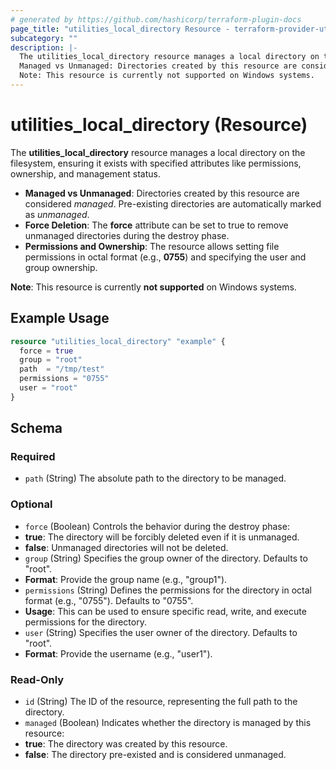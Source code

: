 ```yaml
---
# generated by https://github.com/hashicorp/terraform-plugin-docs
page_title: "utilities_local_directory Resource - terraform-provider-utilities"
subcategory: ""
description: |-
  The utilities_local_directory resource manages a local directory on the filesystem, ensuring it exists with specified attributes like permissions, ownership, and management status.
  Managed vs Unmanaged: Directories created by this resource are considered managed. Pre-existing directories are automatically marked as unmanaged.Force Deletion: The force attribute can be set to true to remove unmanaged directories during the destroy phase.Permissions and Ownership: The resource allows setting file permissions in octal format (e.g., 0755) and specifying the user and group ownership.
  Note: This resource is currently not supported on Windows systems.
---
```


# utilities_local_directory (Resource)

The **utilities_local_directory** resource manages a local directory on the filesystem, ensuring it exists with specified attributes like permissions, ownership, and management status.

- **Managed vs Unmanaged**: Directories created by this resource are considered _managed_. Pre-existing directories are automatically marked as _unmanaged_.
- **Force Deletion**: The **force** attribute can be set to true to remove unmanaged directories during the destroy phase.
- **Permissions and Ownership**: The resource allows setting file permissions in octal format (e.g., **0755**) and specifying the user and group ownership.

**Note**: This resource is currently **not supported** on Windows systems.

## Example Usage

```terraform
resource "utilities_local_directory" "example" {
  force = true
  group = "root"
  path  = "/tmp/test"
  permissions = "0755"
  user = "root"
}
```

<!-- schema generated by tfplugindocs -->
## Schema

### Required

- `path` (String) The absolute path to the directory to be managed.

### Optional

- `force` (Boolean) Controls the behavior during the destroy phase:
- **true**: The directory will be forcibly deleted even if it is unmanaged.
- **false**: Unmanaged directories will not be deleted.
- `group` (String) Specifies the group owner of the directory. Defaults to "root".
- **Format**: Provide the group name (e.g., "group1").
- `permissions` (String) Defines the permissions for the directory in octal format (e.g., "0755"). Defaults to "0755".
- **Usage**: This can be used to ensure specific read, write, and execute permissions for the directory.
- `user` (String) Specifies the user owner of the directory. Defaults to "root".
- **Format**: Provide the username (e.g., "user1").

### Read-Only

- `id` (String) The ID of the resource, representing the full path to the directory.
- `managed` (Boolean) Indicates whether the directory is managed by this resource:
- **true**: The directory was created by this resource.
- **false**: The directory pre-existed and is considered unmanaged.
